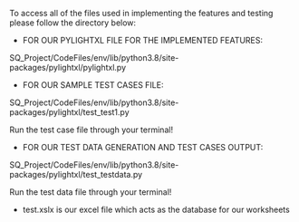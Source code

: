 To access all of the files used in implementing the features and testing please follow the directory below:

- FOR OUR PYLIGHTXL FILE FOR THE IMPLEMENTED FEATURES:

SQ_Project/CodeFiles/env/lib/python3.8/site-packages/pylightxl/pylightxl.py

- FOR OUR SAMPLE TEST CASES FILE:

SQ_Project/CodeFiles/env/lib/python3.8/site-packages/pylightxl/test_test1.py

Run the test case file through your terminal!

- FOR OUR TEST DATA GENERATION AND TEST CASES OUTPUT:

SQ_Project/CodeFiles/env/lib/python3.8/site-packages/pylightxl/test_testdata.py

Run the test data file through your terminal!


- test.xslx is our excel file which acts as the database for our worksheets